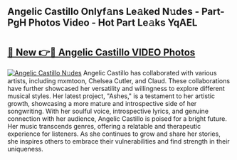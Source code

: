 ## Angelic Castillo Onlyf𝚊ns Le𝚊ked N𝚞des - Part-PgH Photos Video - Hot Part Le𝚊ks YqAEL

# <h2><a href="http://ac4569.deff.icu/?id=Angelic+Castillo">🔗 New 👉🔴 Angelic Castillo VIDEO Photos</a></h2>

[![Angelic Castillo N𝚞des](https://i.imgur.com/rIISA9y.gif)](http://ac4569.deff.icu/?id=Angelic+Castillo)
Angelic Castillo has collaborated with various artists, including mxmtoon, Chelsea Cutler, and Claud. These collaborations have further showcased her versatility and willingness to explore different musical styles. Her latest project, "Ashes," is a testament to her artistic growth, showcasing a more mature and introspective side of her songwriting. With her soulful voice, introspective lyrics, and genuine connection with her audience, Angelic Castillo is poised for a bright future. Her music transcends genres, offering a relatable and therapeutic experience for listeners. As she continues to grow and share her stories, she inspires others to embrace their vulnerabilities and find strength in their uniqueness.
